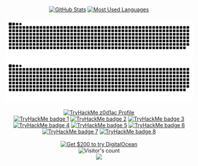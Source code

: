 <!-- Heading
<div align="center">
  <h1> Hello world <img src=".github/images/hand_wave.gif" alt="hand_wave.gif" width="30"/></h1>
</div><br>
-->

<!-- Readme stats and top languages -->
<div align="center">
  <a href="#"><img align="center" width="55%" title="GitHub Stats" alt="GitHub Stats" src="https://migueltc13-github-readme-stats.vercel.app/api?username=migueltc13&show_icons=true&count_private=true&theme=transparent&title_color=999999&text_color=999999&border_color=0ac647&icon_color=0ac647#gh-dark-mode-only"/></a>
  <a href="#"><img align="center" width="43.7%" title="Most Used Languages" alt="Most Used Languages" src="https://migueltc13-github-readme-stats.vercel.app/api/top-langs/?username=migueltc13&langs_count=10&layout=compact&hide=HTML,CSS,SCSS&theme=transparent&title_color=999999&text_color=999999&border_color=0ac647#gh-dark-mode-only"/></a>
</div>

<br>

<!-- Snake animation -->
<div align="center">
  <img alt="Snake animation dark mode" src="https://raw.githubusercontent.com/migueltc13/migueltc13/main/.github/images/github-snake-dark.svg#gh-dark-mode-only"/>
  <img alt="Snake animation light mode" src="https://raw.githubusercontent.com/migueltc13/migueltc13/main/.github/images/github-contribution-grid-snake.svg#gh-light-mode-only"/>
</div>

<br>

<!-- TryHackMe Profile and Badges -->
<div align="center">
  <!-- <script src="https://tryhackme.com/badge/1134216"></script> -->
  <a target="_blank" href="https://tryhackme.com/p/z0d1ac"><img height="58" title="TryHackMe Profile" alt="TryHackMe z0d1ac Profile" src="/.github/images/thm.png"></a>
</div>
<div align="center">
  <a target="_blank" href="https://tryhackme.com/z0d1ac/badges/mr-robot"    ><img title="Mr. Robot"      alt="TryHackMe badge 1" src="https://tryhackme.com/img/badges/mrrobot.svg"     width="100"></a>
  <a target="_blank" href="https://tryhackme.com/z0d1ac/badges/terminaled"  ><img title="cat linux.txt"  alt="TryHackMe badge 2" src="https://tryhackme.com/img/badges/linux.svg"       width="100"></a>
  <a target="_blank" href="https://tryhackme.com/z0d1ac/badges/ohsint"      ><img title="OhSINT"         alt="TryHackMe badge 3" src="https://tryhackme.com/img/badges/ohsint.svg"      width="100"></a>
  <a target="_blank" href="https://tryhackme.com/z0d1ac/badges/hash-cracker"><img title="Hash Cracker"   alt="TryHackMe badge 4" src="https://tryhackme.com/img/badges/hashcracker.svg" width="100"></a>
  <a target="_blank" href="https://tryhackme.com/z0d1ac/badges/koth-game"   ><img title="King"           alt="TryHackMe badge 5" src="https://tryhackme.com/img/badges/king.svg"        width="100"></a>
  <a target="_blank" href="https://tryhackme.com/z0d1ac/badges/7-day-streak"><img title="7 Day Streak"   alt="TryHackMe badge 6" src="https://tryhackme.com/img/badges/streak7.svg"     width="100"></a>
</div>
<div align="center">
  <a target="_blank" href="https://tryhackme.com/z0d1ac/badges/linux-privesc"><img title="Linux PrivEsc" alt="TryHackMe badge 7" src="https://tryhackme.com/img/badges/linuxprivesc.svg" width="100"></a>
  <a target="_blank" href="https://tryhackme.com/z0d1ac/badges/blue"         ><img title="Blue"          alt="TryHackMe badge 8" src="https://tryhackme.com/img/badges/blue.svg"         width="100"></a>
</div>
<br>

<!-- Linkedin badge
<div align="center">
  <a target="_blank" href="https://www.linkedin.com/in/miguel-carvalho-dev"><img src="https://raw.githubusercontent.com/migueltc13/migueltc13/main/.github/images/linkedin.png" width="250"/>
</div>

<br>
-->

<!-- Digital Ocean Ref badge -->
<div align="center">
  <a target="_blank" href="https://www.digitalocean.com/?refcode=2341d6802900&utm_campaign=Referral_Invite&utm_medium=Referral_Program&utm_source=badge">
    <img title="Get $200 to try DigitalOcean" alt="Get $200 to try DigitalOcean" src="http://web-platforms.sfo2.cdn.digitaloceanspaces.com/WWW/Badge%201.svg"/>
  </a>
</div>

<!-- Visitor's count -->
<div align="center">
  <img width="0" alt="Visitor's count" src="https://profile-counter.glitch.me/{migueltc13}/count.svg"/>
</div>

<div align="center">
  <a target="_blank" href="#"><img src=".github/images/z0d1ac.png" width="33"></a>
</div>

<!--
- 📫 How to reach me: TODO
-->

